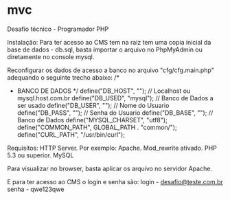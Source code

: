 # mvc
Desafio técnico - Programador PHP

Instalação:
Para ter acesso ao CMS tem na raiz tem uma copia inicial da base de dados - db.sql, basta importar o arquivo no PhpMyAdmin ou diretamente no console mysql.

Reconfigurar os dados de acesso a banco no arquivo "cfg/cfg.main.php" adequando o seguinte trecho abaixo:
/*
 * BANCO DE DADOS
 */
define("DB_HOST", "");            // Localhost ou mysql.host.com.br
define("DB_USED", "mysql");       // Banco de Dados a ser usado
define("DB_USER", "");            // Nome do Usuario
define("DB_PASS", "");            // Senha do Usuario
define("DB_BASE", "");            // Banco de Dados
define("MYSQL_CHARSET", "utf8");  
define("COMMON_PATH", GLOBAL_PATH . "common/");
define("CURL_PATH", "/usr/bin/curl");

Requisitos:
HTTP Server. Por exemplo: Apache. Mod_rewrite ativado.
PHP 5.3 ou superior.
MySQL

Para visualizar no browser, basta aplicar os arquivo no servidor Apache. 

E para ter acesso ao CMS o login e senha são: 
login - desafio@teste.com.br 
senha - qwe123qwe
